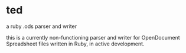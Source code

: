 ted
===

a ruby .ods parser and writer

this is a currently non-functioning parser and writer for OpenDocument Spreadsheet files written in Ruby, in active development.
